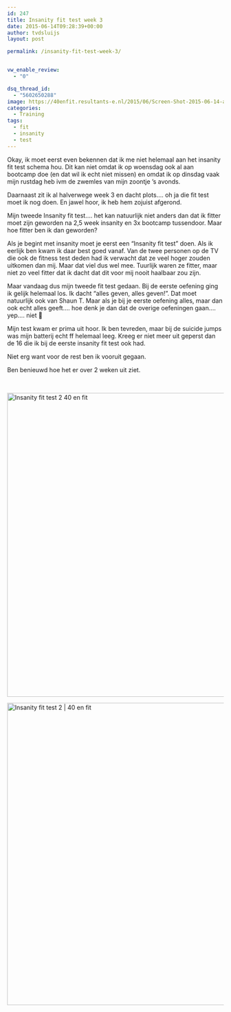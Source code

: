```yaml
---
id: 247
title: Insanity fit test week 3
date: 2015-06-14T09:28:39+00:00
author: tvdsluijs
layout: post

permalink: /insanity-fit-test-week-3/


vw_enable_review:
  - "0"

dsq_thread_id:
  - "5602650288"
image: https://40enfit.resultants-e.nl/2015/06/Screen-Shot-2015-06-14-at-11.15.05.png
categories:
  - Training
tags:
  - fit
  - insanity
  - test
---
```

Okay, ik moet eerst even bekennen dat ik me niet helemaal aan het insanity fit test schema hou. Dit kan niet omdat ik op woensdag ook al aan bootcamp doe (en dat wil ik echt niet missen) en omdat ik op dinsdag vaak mijn rustdag heb ivm de zwemles van mijn zoontje &#8217;s avonds.

Daarnaast zit ik al halverwege week 3 en dacht plots&#8230;. oh ja die fit test moet ik nog doen. En jawel hoor, ik heb hem zojuist afgerond.<!--more-->

Mijn tweede Insanity fit test&#8230;. het kan natuurlijk niet anders dan dat ik fitter moet zijn geworden na 2,5 week insanity en 3x bootcamp tussendoor. Maar hoe fitter ben ik dan geworden?

Als je begint met insanity moet je eerst een &#8220;Insanity fit test&#8221; doen. Als ik eerlijk ben kwam ik daar best goed vanaf. Van de twee personen op de TV die ook de fitness test deden had ik verwacht dat ze veel hoger zouden uitkomen dan mij. Maar dat viel dus wel mee. Tuurlijk waren ze fitter, maar niet zo veel fitter dat ik dacht dat dit voor mij nooit haalbaar zou zijn.

Maar vandaag dus mijn tweede fit test gedaan. Bij de eerste oefening ging ik gelijk helemaal los. Ik dacht &#8220;alles geven, alles geven!&#8221;. Dat moet natuurlijk ook van Shaun T. Maar als je bij je eerste oefening alles, maar dan ook echt alles geeft&#8230;. hoe denk je dan dat de overige oefeningen gaan&#8230;. yep&#8230;. niet 🙂

Mijn test kwam er prima uit hoor. Ik ben tevreden, maar bij de suicide jumps was mijn batterij echt ff helemaal leeg. Kreeg er niet meer uit geperst dan de 16 die ik bij de eerste insanity fit test ook had.

Niet erg want voor de rest ben ik vooruit gegaan.

Ben benieuwd hoe het er over 2 weken uit ziet.

&nbsp;

[<img class="alignnone size-large wp-image-248" src="https://40enfit.resultants-e.nl/2015/06/Screen-Shot-2015-06-14-at-11.15.05-1024x707.png" alt="Insanity fit test 2 40 en fit" width="1024" height="707" srcset="https://40enfit.resultants-e.nl/2015/06/Screen-Shot-2015-06-14-at-11.15.05-1024x707.png 1024w, https://40enfit.resultants-e.nl/2015/06/Screen-Shot-2015-06-14-at-11.15.05-300x207.png 300w, https://40enfit.resultants-e.nl/2015/06/Screen-Shot-2015-06-14-at-11.15.05.png 1390w" sizes="(max-width: 1024px) 100vw, 1024px" />](https://40enfit.resultants-e.nl/2015/06/Screen-Shot-2015-06-14-at-11.15.05.png)

[<img class="alignnone size-large wp-image-249" src="https://40enfit.resultants-e.nl/2015/06/Screen-Shot-2015-06-14-at-11.15.14-1024x703.png" alt="Insanity fit test 2 | 40 en fit" width="1024" height="703" srcset="https://40enfit.resultants-e.nl/2015/06/Screen-Shot-2015-06-14-at-11.15.14-1024x703.png 1024w, https://40enfit.resultants-e.nl/2015/06/Screen-Shot-2015-06-14-at-11.15.14-300x206.png 300w, https://40enfit.resultants-e.nl/2015/06/Screen-Shot-2015-06-14-at-11.15.14.png 1392w" sizes="(max-width: 1024px) 100vw, 1024px" />](https://40enfit.resultants-e.nl/2015/06/Screen-Shot-2015-06-14-at-11.15.14.png)

&nbsp;